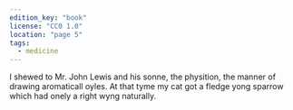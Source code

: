 ```yaml
---
edition_key: "book"
license: "CC0 1.0"
location: "page 5"
tags:
  - medicine
---
```

I shewed
to Mr. John Lewis and his sonne, the physition, the manner of
drawing aromaticall oyles. At that tyme my cat got a fledge yong
sparrow which had onely a right wyng naturally.

